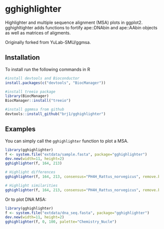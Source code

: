 # gghighlighter

Highlighter and multiple sequence alignment (MSA) plots in ggplot2. gghighltighter adds functions to fortify ape::DNAbin and ape::AAbin  objects as well as matrices of aligments.

Originally forked from YuLab-SMU/ggmsa.

## Installation

To install run the following commands in R

```r
#install devtools and Bioconductor
install.packages(c("devtools", "BiocManager"))

#install treeio package
library(BiocManager)
BiocManager::install("treeio")

#install ggmmsa from github
devtools::install_github("brj1/gghighlighter")
```

## Examples

You can simply call the `gghighlighter` function to plot a MSA.

```r
library(gghighlighter)
f <- system.file("extdata/sample.fasta", package="gghighlighter")
dev.new(width=11, height=2)
gghighlighter(f, 164, 213)

# Highlight differences
gghighlighter(f, 164, 213, consensus="PH4H_Rattus_norvegicus", remove.blank=c("-"))

# Highlight similarities
gghighlighter(f, 164, 213, consensus="PH4H_Rattus_norvegicus", remove.blank=c("-"), hightlight.diff=FALSE)
```

Or to plot DNA MSA:

```r
library(gghighlighter)
f <- system.file("extdata/dna_seq.fasta", package="gghighlighter")
dev.new(width=11, height=2)
gghighlighter(f, 0, 100, palette="Chemistry_Nucle")
```
